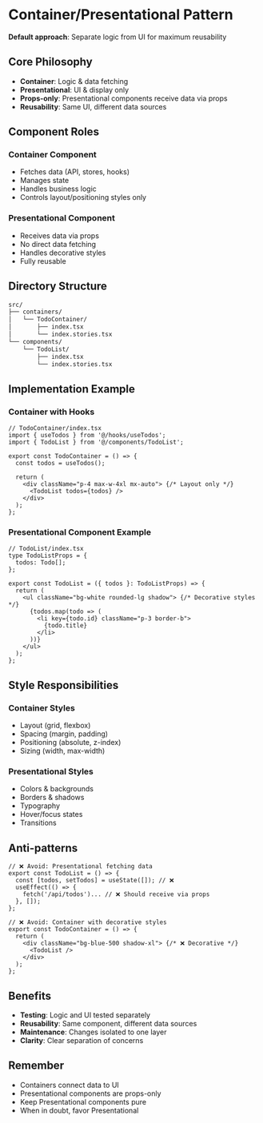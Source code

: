 # Container/Presentational Pattern

**Default approach**: Separate logic from UI for maximum reusability

## Core Philosophy

- **Container**: Logic & data fetching
- **Presentational**: UI & display only
- **Props-only**: Presentational components receive data via props
- **Reusability**: Same UI, different data sources

## Component Roles

### Container Component

- Fetches data (API, stores, hooks)
- Manages state
- Handles business logic
- Controls layout/positioning styles only

### Presentational Component

- Receives data via props
- No direct data fetching
- Handles decorative styles
- Fully reusable

## Directory Structure

```txt
src/
├── containers/
│   └── TodoContainer/
│       ├── index.tsx
│       └── index.stories.tsx
└── components/
    └── TodoList/
        ├── index.tsx
        └── index.stories.tsx
```

## Implementation Example

### Container with Hooks

```tsx
// TodoContainer/index.tsx
import { useTodos } from '@/hooks/useTodos';
import { TodoList } from '@/components/TodoList';

export const TodoContainer = () => {
  const todos = useTodos();

  return (
    <div className="p-4 max-w-4xl mx-auto"> {/* Layout only */}
      <TodoList todos={todos} />
    </div>
  );
};
```

### Presentational Component Example

```tsx
// TodoList/index.tsx
type TodoListProps = {
  todos: Todo[];
};

export const TodoList = ({ todos }: TodoListProps) => {
  return (
    <ul className="bg-white rounded-lg shadow"> {/* Decorative styles */}
      {todos.map(todo => (
        <li key={todo.id} className="p-3 border-b">
          {todo.title}
        </li>
      ))}
    </ul>
  );
};
```

## Style Responsibilities

### Container Styles

- Layout (grid, flexbox)
- Spacing (margin, padding)
- Positioning (absolute, z-index)
- Sizing (width, max-width)

### Presentational Styles

- Colors & backgrounds
- Borders & shadows
- Typography
- Hover/focus states
- Transitions

## Anti-patterns

```tsx
// ❌ Avoid: Presentational fetching data
export const TodoList = () => {
  const [todos, setTodos] = useState([]); // ❌
  useEffect(() => {
    fetch('/api/todos')... // ❌ Should receive via props
  }, []);
};

// ❌ Avoid: Container with decorative styles
export const TodoContainer = () => {
  return (
    <div className="bg-blue-500 shadow-xl"> {/* ❌ Decorative */}
      <TodoList />
    </div>
  );
};
```

## Benefits

- **Testing**: Logic and UI tested separately
- **Reusability**: Same component, different data sources
- **Maintenance**: Changes isolated to one layer
- **Clarity**: Clear separation of concerns

## Remember

- Containers connect data to UI
- Presentational components are props-only
- Keep Presentational components pure
- When in doubt, favor Presentational
